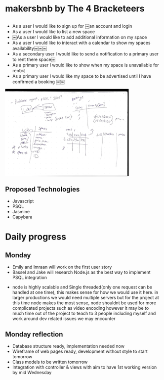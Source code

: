 # makersbnb by The 4 Bracketeers

## 
* As a user I would like to sign up for ￼an account and login
* As a user I would like to list a new space
* ￼As a user I would like to add additional information on my space
* As a user I would like to interact with a calendar to show my spaces availability￼￼￼
* As a secondary user I would like to send a notification to a primary user to rent there space￼
* As a primary user I would like to show when my space is unavailable for rent￼
* As a primary user I would like my space to be advertised until I have confirmed a booking ￼￼

<img alt="Plan" src="./images/planning.jpg" width="400px" style="display: block;" />

## Proposed Technologies
- Javascript
- PSQL
- Jasmine
- Capybara


# Daily progress 
## Monday
* Emily and Imraan will work on the first user story
* Bassel and Jake will research Node.js as the best way to implement PSQL integration
- node is highly scalable and Single threaded(only one request can be handled at one time), this makes sense for how we would use it here. in larger productions we would need multiple servers but for the project at this time node makes the most sense, node shouldnt be used for more complicated projects such as video encoding 
however it may be to much time out of the project to teach to 3 people including myself and work around dev related issues we may encounter 

## Monday reflection
- Database structure ready, implementation needed now
- Wireframe of web pages ready, development without style to start tomorrow
- Class models to be written tomorrow
- Integration with controller & views with aim to have 1st working version by mid Wednesday